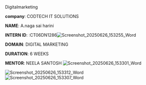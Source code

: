 Digitalmarketing

**company**: CODTECH IT SOLUTIONS

**NAME**: A.naga sai harini 

**INTERN ID**: :CT06DN1286![Screenshot_20250626_153255_Word](https://github.com/user-attachments/assets/f5efab8d-4bda-4249-b06e-b426ff71ef2e)


**DOMAIN**: DIGITAL MARKETING 

**DURATION**: 6 WEEKS 

**MENTOR**: NEELA SANTOSH
![Screenshot_20250626_153301_Word](https://github.com/user-attachments/assets/4cdaacb1-02ad-439b-a247-dce5605e321e)

![Screenshot_20250626_153312_Word](https://github.com/user-attachments/assets/5776a473-be09-407f-a449-0496165713e1)
![Screenshot_20250626_153307_Word](https://github.com/user-attachments/assets/b0d615cd-c5b8-40cd-883c-2060422bfae2)
